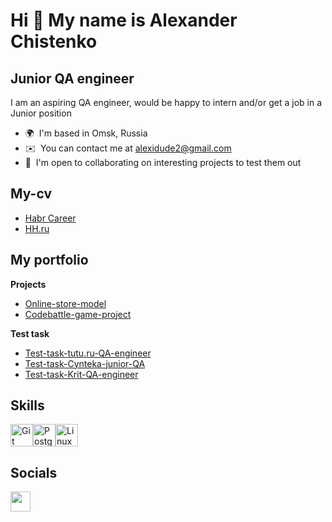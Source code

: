 Hi 👋 My name is Alexander Chistenko
====================================

Junior QA engineer
------------------

I am an aspiring QA engineer, would be happy to intern and/or get a job in a Junior position

* 🌍  I'm based in Omsk, Russia
* ✉️  You can contact me at [alexidude2@gmail.com](mailto:alexidude2@gmail.com)
* 🤝  I'm open to collaborating on interesting projects to test them out

 My-cv
 ------------------
   - [Habr Career](https://career.habr.com/alexidude)
   - [HH.ru](https://omsk.hh.ru/resume/db91cfb5ff0c5350cb0039ed1f73476a516b39)
     
My portfolio    
 ------------------
 **Projects**
 * [Online-store-model](https://github.com/alexidude/Online-store-model)
 * [Codebattle-game-project](https://github.com/alexidude/Codebattle-game-project)
   
**Test task**
   * [Test-task-tutu.ru-QA-engineer](https://github.com/alexidude/Test-task-tutu.ru-QA-engineer)
   * [Test-task-Cynteka-junior-QA](https://github.com/alexidude/Test-task-Cynteka-junior-QA)
   * [Test-task-Krit-QA-engineer](https://github.com/alexidude/Test-task-Krit-QA-engineer)
   
Skills
------------------
<p align="left">
<a href="https://git-scm.com/" target="_blank" rel="noreferrer"><img src="https://raw.githubusercontent.com/danielcranney/readme-generator/main/public/icons/skills/git-colored.svg" width="36" height="36" alt="Git" /></a><a href="https://www.postgresql.org/" target="_blank" rel="noreferrer"><img src="https://raw.githubusercontent.com/danielcranney/readme-generator/main/public/icons/skills/postgresql-colored.svg" width="36" height="36" alt="PostgreSQL" /></a><a href="https://www.linux.org" target="_blank" rel="noreferrer"><img src="https://raw.githubusercontent.com/danielcranney/readme-generator/main/public/icons/skills/linux-colored.svg" width="36" height="36" alt="Linux" /></a>
</p>


Socials
------------------
<p align="left"> <a href="https://www.linkedin.com/in/alexidude" target="_blank" rel="noreferrer"> <picture> <source media="(prefers-color-scheme: dark)" srcset="https://raw.githubusercontent.com/danielcranney/readme-generator/main/public/icons/socials/linkedin-dark.svg" /> <source media="(prefers-color-scheme: light)" srcset="https://raw.githubusercontent.com/danielcranney/readme-generator/main/public/icons/socials/linkedin.svg" /> <img src="https://raw.githubusercontent.com/danielcranney/readme-generator/main/public/icons/socials/linkedin.svg" width="32" height="32" /> </picture> </a></p>
